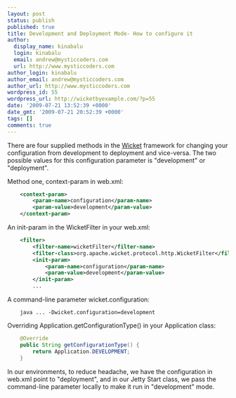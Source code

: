```yaml
---
layout: post
status: publish
published: true
title: Development and Deployment Mode- How to configure it
author:
  display_name: kinabalu
  login: kinabalu
  email: andrew@mysticcoders.com
  url: http://www.mysticcoders.com
author_login: kinabalu
author_email: andrew@mysticcoders.com
author_url: http://www.mysticcoders.com
wordpress_id: 55
wordpress_url: http://wicketbyexample.com/?p=55
date: '2009-07-21 13:52:39 +0000'
date_gmt: '2009-07-21 20:52:39 +0000'
tags: []
comments: true
---
```

There are four supplied methods in the <a href="http://wicket.apache.org" target="_blank">Wicket</a> framework for changing your configuration from development to deployment and vice-versa.  The two possible values for this configuration parameter is "development" or "deployment".<a id="more"></a><a id="more-55"></a>

Method one, context-param in web.xml:

``` xml
    <context-param>
        <param-name>configuration</param-name>
        <param-value>development</param-value>
    </context-param>
```

An init-param in the WicketFilter in your web.xml:

``` xml
    <filter>
        <filter-name>wicketFilter</filter-name>
        <filter-class>org.apache.wicket.protocol.http.WicketFilter</filter-class>
        <init-param>
            <param-name>configuration</param-name>
            <param-value>development</param-value>
        </init-param>
        ...
```

A command-line parameter wicket.configuration:

``` shell
    java ... -Dwicket.configuration=development
```

Overriding Application.getConfigurationType() in your Application class:

``` java
    @Override
    public String getConfigurationType() {
        return Application.DEVELOPMENT;
    }
```

In our environments, to reduce headache, we have the configuration in web.xml point to "deployment", and in our Jetty Start class, we pass the command-line parameter locally to make it run in "development" mode.
